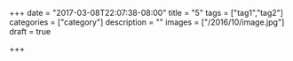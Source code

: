 +++
date = "2017-03-08T22:07:38-08:00"
title = "5"
tags = ["tag1","tag2"]
categories = ["category"]
description = ""
images = ["/2016/10/image.jpg"]
draft = true

+++

